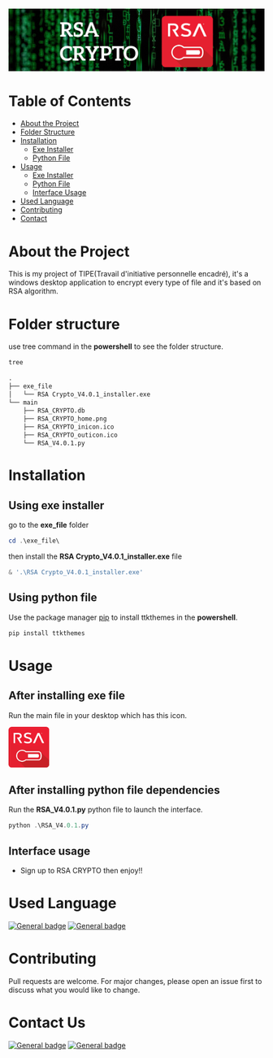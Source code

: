 <!-- PROJECT LOGO -->
<br />
<p align="center">
   <img src="https://github.com/AnasDORBANI/RSA_CRYPTO/blob/main/images/banner.png" alt="Logo">
</p>

<!-- TABLE OF CONTENTS -->
# Table of Contents

* [About the Project](#about-the-project)
* [Folder Structure](#folder-structure)
* [Installation](#installation)
    * [Exe Installer](#using-exe-installer)
    * [Python File](#using-python-file)
* [Usage](#usage)
    * [Exe Installer](#after-installing-exe-file)
    * [Python File](#after-installing-python-file-dependencies)
    * [Interface Usage](#interface-usage)
* [Used Language](#used-language)
* [Contributing](#contributing)
* [Contact](#contact-us)



# About the Project

This is my project of TIPE(Travail d'initiative personnelle encadré), it's a windows desktop application to encrypt every type of file and it's based on RSA algorithm.

# Folder structure
use tree command in the **powershell** to see the folder structure.

```powershell
tree
```
```
.
├── exe_file
│   └── RSA Crypto_V4.0.1_installer.exe
└── main
    ├── RSA_CRYPTO.db
    ├── RSA_CRYPTO_home.png
    ├── RSA_CRYPTO_inicon.ico
    ├── RSA_CRYPTO_outicon.ico
    └── RSA_V4.0.1.py
```

# Installation
## Using exe installer

go to the **exe_file** folder
```powershell
cd .\exe_file\
```
then install the **RSA Crypto_V4.0.1_installer.exe** file
```powershell
& '.\RSA Crypto_V4.0.1_installer.exe'
```

## Using python file

Use the package manager [pip](https://pip.pypa.io/en/stable/) to install ttkthemes in the **powershell**.

```powershell
pip install ttkthemes
```

# Usage

## After installing exe file

Run the main file in your desktop which has this icon.

<img src="https://github.com/AnasDORBANI/RSA_CRYPTO/blob/main/images/RSA_CRYPTO_ICON.png" alt="Logo" width="80" height="80">

## After installing python file dependencies

Run the **RSA_V4.0.1.py** python file to launch the interface.

```powershell
python .\RSA_V4.0.1.py
```
## Interface usage
* Sign up to RSA CRYPTO then enjoy!!
# Used Language
[![General badge](https://img.shields.io/badge/Python-FFD43B?style=for-the-badge&logo=python&logoColor=blue)](#used-language)
[![General badge](https://img.shields.io/badge/SQLite-07405E?style=for-the-badge&logo=sqlite&logoColor=white)](#used-language)
# Contributing
Pull requests are welcome. For major changes, please open an issue first to discuss what you would like to change.

# Contact Us
[![General badge](https://img.shields.io/badge/Gmail-D14836?style=for-the-badge&logo=gmail&logoColor=white)](mailto:anasdorbani@gmail.com)
[![General badge](https://img.shields.io/badge/LinkedIn-0077B5?style=for-the-badge&logo=linkedin&logoColor=white)](https://www.linkedin.com/in/anas-dorbani)
